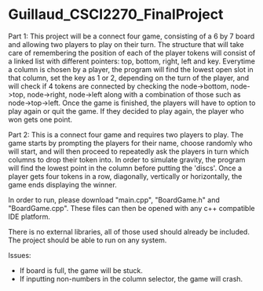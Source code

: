 # Guillaud_CSCI2270_FinalProject

Part 1:
This project will be a connect four game, consisting of a 6 by 7 board and allowing two players to play on their turn. The structure that will take care of remembering the position of each of the player tokens will consist of a linked list with different pointers: top, bottom, right, left and key. Everytime a column is chosen by a player, the program will find the lowest open slot in that column, set the key as 1 or 2, depending on the turn of the player, and will check if 4 tokens are connected by checking the node->bottom, node->top, node->right, node->left along with a combination of those such as node->top->left. Once the game is finished, the players will have to option to play again or quit the game. If they decided to play again, the player who won gets one point.

Part 2:
This is a connect four game and requires two players to play. The game starts by prompting the players for their name, choose randomly who will start, and will then proceed to repeatedly ask the players in turn which columns to drop their token into. In order to simulate gravity, the program will find the lowest point in the column before putting the 'discs'. Once a player gets four tokens in a row, diagonally, vertically or horizontally, the game ends displaying the winner.

In order to run, please download "main.cpp", "BoardGame.h" and "BoardGame.cpp". These files can then be opened with any c++ compatible IDE platform.

There is no external libraries, all of those used should already be included. The project should be able to run on any system.

Issues:
- If board is full, the game will be stuck.
- If inputting non-numbers in the column selector, the game will crash.
